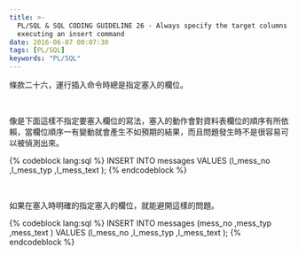 ```yaml
---
title: >-
  PL/SQL & SQL CODING GUIDELINE 26 - Always specify the target columns when
  executing an insert command
date: 2016-06-07 00:07:30
tags: [PL/SQL]
keywords: "PL/SQL"
---
```


條款二十六，運行插入命令時總是指定塞入的欄位。  

<!-- More -->

<br/>


像是下面這樣不指定要塞入欄位的寫法，塞入的動作會對資料表欄位的順序有所依賴，當欄位順序一有變動就會產生不如預期的結果，而且問題發生時不是很容易可以被偵測出來。   

{% codeblock lang:sql %}
INSERT INTO 
    messages 
VALUES 
    (l_mess_no ,l_mess_typ ,l_mess_text );
{% endcodeblock %}

<br/>


如果在塞入時明確的指定塞入的欄位，就能避開這樣的問題。  

{% codeblock lang:sql %}
INSERT INTO 
    messages 
    (mess_no ,mess_typ ,mess_text ) 
VALUES 
    (l_mess_no ,l_mess_typ ,l_mess_text );
{% endcodeblock %}
